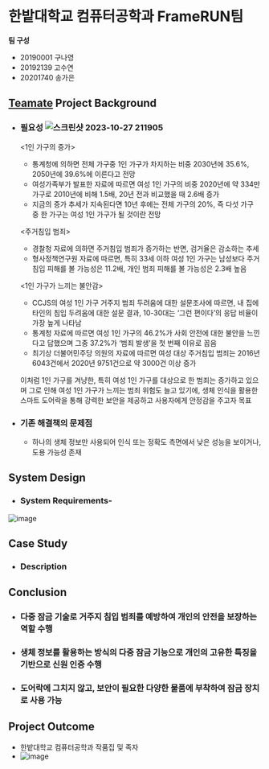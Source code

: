 # 한밭대학교 컴퓨터공학과 FrameRUN팀

**팀 구성**
- 20190001 구나영 
- 20192139 고수연
- 20201740 송가은

## <u>Teamate</u> Project Background
- ### 필요성 ![스크린샷 2023-10-27 211905](https://github.com/HBNU-SWUNIV/come-capstone23-framerun/assets/123061106/5a3119ec-695c-46f2-aede-43e7eabf853c)
  <1인 가구의 증가>
  - 통계청에 의하면 전체 가구중 1인 가구가 차지하는 비중 2030년에 35.6%, 2050년에 39.6%에 이른다고 전망
  - 여성가족부가 발표한 자료에 따르면 여성 1인 가구의 비중 2020년에 약 334만 가구로 2010년에 비해 1.5배, 20년 전과 비교했을 때 2.6배 증가
  - 지금의 증가 추세가 지속된다면 10년 후에는 전체 가구의 20%, 즉 다섯 가구 중 한 가구는 여성 1인 가구가 될 것이란 전망

  <주거침입 범죄>
  - 경찰청 자료에 의하면 주거침입 범죄가 증가하는 반면, 검거율은 감소하는 추세
  - 형사정책연구원 자료에 따르면, 특히 33세 이하 여성 1인 가구는 남성보다 주거침입 피해를 볼 가능성은 11.2배, 개인 범죄 피해를 볼 가능성은 2.3배 높음
 
  <1인 가구가 느끼는 불안감>
  - CCJS의 여성 1인 가구 거주지 범죄 두려움에 대한 설문조사에 따르면, 내 집에 타인의 침입 두려움에 대한 설문 결과, 10-30대는 ‘그런 편이다’의 응답 비율이 가장 높게 나타남
  - 통계청 자료에 따르면 여성 1인 가구의 46.2%가 사회 안전에 대한 불안을 느낀다고 답했으며 그중 37.2%가 ‘범죄 발생’을 첫 번째 이유로 꼽음
  - 최기상 더불어민주당 의원의 자료에 따르면 여성 대상 주거침입 범죄는 2016년 6043건에서 2020년 9751건으로 약 3000건 이상 증가

  이처럼 1인 가구를 겨냥한, 특히 여성 1인 가구를 대상으로 한 범죄는 증가하고 있으며 그로 인해 여성 1인 가구가 느끼는 범죄 위험도 늘고 있기에, 생체 인식을 활용한 스마트 도어락을 통해 강력한 보안을 제공하고 사용자에게 안정감을 주고자 목표

- ### 기존 해결책의 문제점
  - 하나의 생체 정보만 사용되어 인식 또는 정확도 측면에서 낮은 성능을 보이거나, 도용 가능성 존재
    
  
## System Design
  - ### System Requirements-
![image](https://github.com/HBNU-SWUNIV/come-capstone23-framerun/assets/127067076/01e96285-1b0b-4815-872c-d6ce53adb6fa)

    
## Case Study
  - ### Description
  
  
## Conclusion
  - ### 다중 잠금 기술로 거주지 침입 범죄를 예방하여 개인의 안전을 보장하는 역할 수행
  - ### 생체 정보를 활용하는 방식의 다중 잠금 기능으로 개인의 고유한 특징을 기반으로 신원 인증 수행
  - ### 도어락에 그치지 않고, 보안이 필요한 다양한 물품에 부착하여 잠금 장치로 사용 가능
  
## Project Outcome
* 한밭대학교 컴퓨터공학과 작품집 및 족자
* ![image](https://github.com/HBNU-SWUNIV/come-capstone23-framerun/assets/127067076/6eda0cfc-a9d7-4441-a08e-3230c168f340)
